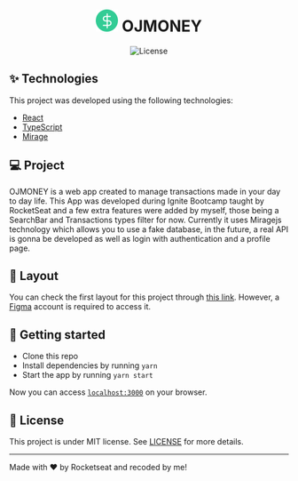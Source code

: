 <h1 align="center">
  <img alt="ojmoney" title="ojmoney" src="./public/favicon.png" />
   OJMONEY
</h1>

<p align="center">
  <img alt="License" src="https://img.shields.io/static/v1?label=license&message=MIT&color=8257E5&labelColor=000000">
</p>

## ✨ Technologies

This project was developed using the following technologies:

- [React](https://reactjs.org)
- [TypeScript](https://www.typescriptlang.org/)
- [Mirage](https://miragejs.com/)

## 💻 Project

OJMONEY is a web app created to manage transactions made in your day to day life. This App was developed during Ignite Bootcamp taught by RocketSeat and a few extra features were added by myself, those being a SearchBar and Transactions types filter for now. Currently it uses Miragejs technology which allows you to use a fake database, in the future, a real API is gonna be developed as well as login with authentication and a profile page.

## 🔖 Layout

You can check the first layout for this project through [this link](https://www.figma.com/file/0xmu9mj2TJYoIOubBFWsk5/dtmoney-Ignite-(Copy)?node-id=0%3A1). However, a [Figma](http://figma.com/) account is required to access it.

## 🚀 Getting started

- Clone this repo
- Install dependencies by running `yarn`
- Start the app by running `yarn start`

Now you can access [`localhost:3000`](http://localhost:3000) on your browser.

## 📄 License

This project is under MIT license. See [LICENSE](LICENSE.md) for more details.

---

Made with ♥ by Rocketseat and recoded by me!
